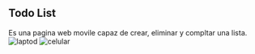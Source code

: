 ## Todo List

Es una pagina web movile capaz de crear, eliminar  y compltar una lista.
![laptod](https://upload.wikimedia.org/wikipedia/commons/thumb/2/2b/Caesar3.svg/2000px-Caesar3.svg.png)
![celular](https://upload.wikimedia.org/wikipedia/commons/thumb/2/2b/Caesar3.svg/2000px-Caesar3.svg.png)
